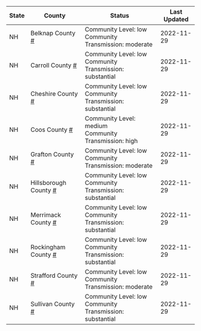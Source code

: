 State | County | Status | Last Updated
--- | --- | --- | --- 
NH | Belknap County <a href="#belknap_county">#</a> | <a name="belknap_county"></a>Community Level: low<br/>Community Transmission: moderate | 2022-11-29
NH | Carroll County <a href="#carroll_county">#</a> | <a name="carroll_county"></a>Community Level: low<br/>Community Transmission: substantial | 2022-11-29
NH | Cheshire County <a href="#cheshire_county">#</a> | <a name="cheshire_county"></a>Community Level: low<br/>Community Transmission: substantial | 2022-11-29
NH | Coos County <a href="#coos_county">#</a> | <a name="coos_county"></a>Community Level: medium<br/>Community Transmission: high | 2022-11-29
NH | Grafton County <a href="#grafton_county">#</a> | <a name="grafton_county"></a>Community Level: low<br/>Community Transmission: moderate | 2022-11-29
NH | Hillsborough County <a href="#hillsborough_county">#</a> | <a name="hillsborough_county"></a>Community Level: low<br/>Community Transmission: substantial | 2022-11-29
NH | Merrimack County <a href="#merrimack_county">#</a> | <a name="merrimack_county"></a>Community Level: low<br/>Community Transmission: substantial | 2022-11-29
NH | Rockingham County <a href="#rockingham_county">#</a> | <a name="rockingham_county"></a>Community Level: low<br/>Community Transmission: substantial | 2022-11-29
NH | Strafford County <a href="#strafford_county">#</a> | <a name="strafford_county"></a>Community Level: low<br/>Community Transmission: moderate | 2022-11-29
NH | Sullivan County <a href="#sullivan_county">#</a> | <a name="sullivan_county"></a>Community Level: low<br/>Community Transmission: substantial | 2022-11-29
